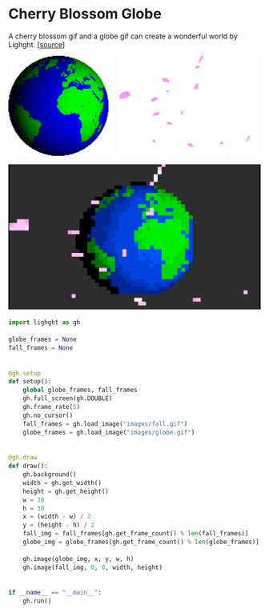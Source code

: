 # Cherry Blossom Globe

A cherry blossom gif and a globe gif can create a wonderful world by Lighght. [[source](../../examples/globe.py)]

<img src="https://raw.githubusercontent.com/charming-art/public-files/master/example_globe_globe.gif" height="200px"/> &emsp; <img src="https://raw.githubusercontent.com/charming-art/public-files/master/example_globe_fall.gif" height="200px" />

![preview.md](https://raw.githubusercontent.com/charming-art/public-files/master/example_globe.gif)

```py
import lighght as gh

globe_frames = None
fall_frames = None


@gh.setup
def setup():
    global globe_frames, fall_frames
    gh.full_screen(gh.DOUBLE)
    gh.frame_rate(5)
    gh.no_cursor()
    fall_frames = gh.load_image("images/fall.gif")
    globe_frames = gh.load_image("images/globe.gif")


@gh.draw
def draw():
    gh.background()
    width = gh.get_width()
    height = gh.get_height()
    w = 30
    h = 30
    x = (width - w) / 2
    y = (height - h) / 2
    fall_img = fall_frames[gh.get_frame_count() % len(fall_frames)]
    globe_img = globe_frames[gh.get_frame_count() % len(globe_frames)]

    gh.image(globe_img, x, y, w, h)
    gh.image(fall_img, 0, 0, width, height)


if __name__ == "__main__":
    gh.run()

```
